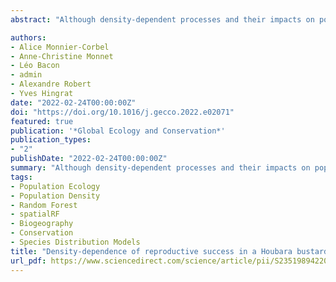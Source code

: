 ```yaml
---
abstract: "Although density-dependent processes and their impacts on population dynamics are key issues in ecology and conservation biology, empirical evidence of density-dependence remains scarce for species or populations with low densities, scattered distributions, and especially for managed populations where densities may vary as a result of extrinsic factors (such as harvesting or releases). Here, we explore the presence of density-dependent processes in a reinforced population of North African Houbara bustard (Chlamydotis undulata undulata). We investigated the relationship between reproductive success and local density, and the possible variation of this relationship according to habitat suitability using three independent datasets. Based on eight years of nests monitoring (more than 7000 nests), we modeled the Daily Nest Survival Rate (DNSR) as a proxy of reproductive success. Our results indicate that DNSR was negatively impacted by local densities and that this relationship was approximately constant in space and time: (1) although DNSR strongly decreased over the breeding season, the negative relationship between DNSR and density remained constant over the breeding season; (2) this density-dependent relationship did not vary with the quality of the habitat associated with the nest location. Previous studies have shown that the demographic parameters and population dynamics of the reinforced North African Houbara bustard are strongly influenced by extrinsic environmental and management parameters. Our study further indicates the existence of density-dependent regulation in a low-density, managed population."

authors:
- Alice Monnier-Corbel
- Anne-Christine Monnet
- Léo Bacon
- admin
- Alexandre Robert
- Yves Hingrat
date: "2022-02-24T00:00:00Z"
doi: "https://doi.org/10.1016/j.gecco.2022.e02071"
featured: true
publication: '*Global Ecology and Conservation*'
publication_types:
- "2"
publishDate: "2022-02-24T00:00:00Z"
summary: "Although density-dependent processes and their impacts on population dynamics are key issues in ecology and conservation biology, empirical evidence of density-dependence remains scarce for species or populations with low densities, scattered distributions, and especially for managed populations where densities may vary as a result of extrinsic factors (such as harvesting or releases). Here, we explore the presence of density-dependent processes in a reinforced population of North African Houbara bustard (Chlamydotis undulata undulata). We investigated the relationship between reproductive success and local density, and the possible variation of this relationship according to habitat suitability using three independent datasets. Based on eight years of nests monitoring (more than 7000 nests), we modeled the Daily Nest Survival Rate (DNSR) as a proxy of reproductive success. Our results indicate that DNSR was negatively impacted by local densities and that this relationship was approximately constant in space and time: (1) although DNSR strongly decreased over the breeding season, the negative relationship between DNSR and density remained constant over the breeding season; (2) this density-dependent relationship did not vary with the quality of the habitat associated with the nest location. Previous studies have shown that the demographic parameters and population dynamics of the reinforced North African Houbara bustard are strongly influenced by extrinsic environmental and management parameters. Our study further indicates the existence of density-dependent regulation in a low-density, managed population."
tags:
- Population Ecology
- Population Density
- Random Forest
- spatialRF
- Biogeography
- Conservation
- Species Distribution Models
title: "Density-dependence of reproductive success in a Houbara bustard population."
url_pdf: https://www.sciencedirect.com/science/article/pii/S2351989422000737/pdfft?md5=4666de3fff45cabf87710d13dfd485cd&pid=1-s2.0-S2351989422000737-main.pdf
---
```


